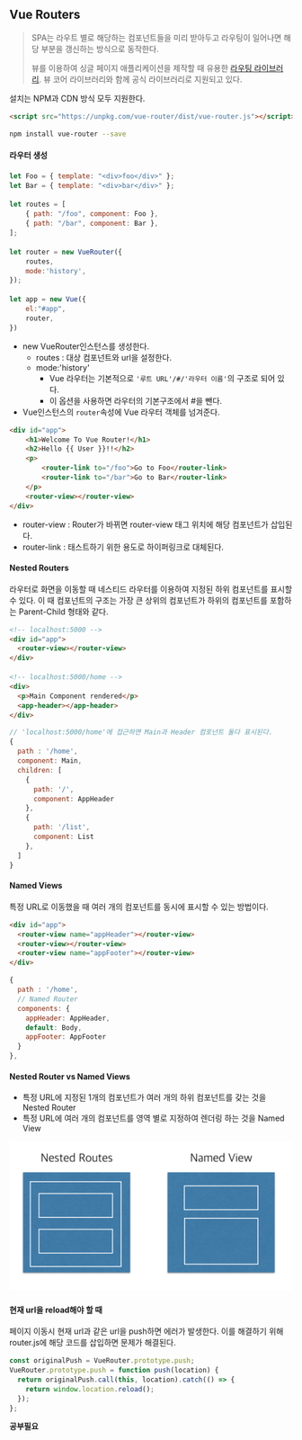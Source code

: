 ## Vue Routers

> SPA는 라우트 별로 해당하는 컴포넌트들을 미리 받아두고 라우팅이 일어나면 해당 부분을 갱신하는 방식으로 동작한다. 
>
> 뷰를 이용하여 싱글 페이지 애플리케이션을 제작할 때 유용한 [라우팅 라이브러리](https://router.vuejs.org/en/). 뷰 코어 라이브러리와 함께 공식 라이브러리로 지원되고 있다.

설치는 NPM과 CDN 방식 모두 지원한다.

```html
<script src="https://unpkg.com/vue-router/dist/vue-router.js"></script>
```

```bash
npm install vue-router --save
```

#### 라우터 생성

```js
let Foo = { template: "<div>foo</div>" };
let Bar = { template: "<div>bar</div>" };

let routes = [
    { path: "/foo", component: Foo },
    { path: "/bar", component: Bar },
];

let router = new VueRouter({
    routes,
    mode:'history',
});

let app = new Vue({
    el:"#app",
    router,
})
```

- new VueRouter인스턴스를 생성한다.
  - routes : 대상 컴포넌트와 url을 설정한다.
  - mode:'history' 
    - Vue 라우터는 기본적으로 `'루트 URL'/#/'라우터 이름'`의 구조로 되어 있다.
    - 이 옵션을 사용하면 라우터의 기본구조에서 #을 뺀다.
- Vue인스턴스의 `router`속성에 Vue 라우터 객체를 넘겨준다.

```html
<div id="app">
    <h1>Welcome To Vue Router!</h1>
    <h2>Hello {{ User }}!!</h2>
    <p>
        <router-link to="/foo">Go to Foo</router-link>
        <router-link to="/bar">Go to Bar</router-link>
    </p>
    <router-view></router-view>
</div>
```

- router-view : Router가 바뀌면 router-view 태그 위치에 해당 컴포넌트가 삽입된다.
- router-link :  태스트하기 위한 용도로 하이퍼링크로 대체된다.

#### Nested Routers

라우터로 화면을 이동할 때 네스티드 라우터를 이용하여 지정된 하위 컴포넌트를 표시할 수 있다. 이 때 컴포넌트의 구조는 가장 큰 상위의 컴포넌트가 하위의 컴포넌트를 포함하는 Parent-Child 형태와 같다.

```html
<!-- localhost:5000 -->
<div id="app">
  <router-view></router-view>
</div>

<!-- localhost:5000/home -->
<div>
  <p>Main Component rendered</p>
  <app-header></app-header>
</div>
```

```js
// 'localhost:5000/home'에 접근하면 Main과 Header 컴포넌트 둘다 표시된다.
{
  path : '/home',
  component: Main,
  children: [
    {
      path: '/',
      component: AppHeader
    },
    {
      path: '/list',
      component: List
    },
  ]
}
```

#### Named Views

특정 URL로 이동했을 때 여러 개의 컴포넌트를 동시에 표시할 수 있는 방법이다.

```html
<div id="app">
  <router-view name="appHeader"></router-view>
  <router-view></router-view>
  <router-view name="appFooter"></router-view>
</div>
```

```js
{
  path : '/home',
  // Named Router
  components: {
    appHeader: AppHeader,
    default: Body,
    appFooter: AppFooter
  }
},
```

#### Nested Router vs Named Views

- 특정 URL에 지정된 1개의 컴포넌트가 여러 개의 하위 컴포넌트를 갖는 것을 Nested Router
- 특정 URL에 여러 개의 컴포넌트를 영역 별로 지정하여 렌더링 하는 것을 Named View

<img src="../../2.Pictures/namedview-nestedroutes.png">

#### 현재 url을 reload해야 할 때

페이지 이동시 현재 url과 같은 url을 push하면 에러가 발생한다. 이를 해결하기 위해 router.js에 해당 코드를 삽입하면 문제가 해결된다.

```js
const originalPush = VueRouter.prototype.push;
VueRouter.prototype.push = function push(location) {
  return originalPush.call(this, location).catch(() => {
    return window.location.reload();
  });
};
```

**공부필요**